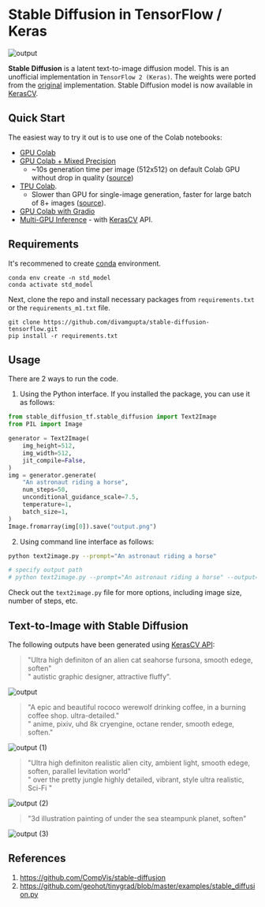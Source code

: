 # Stable Diffusion in TensorFlow / Keras


![output](https://user-images.githubusercontent.com/17668390/192362513-7161bc59-aee8-4129-a8de-e5aef305f344.png)


**Stable Diffusion** is a latent text-to-image diffusion model. This is an unofficial implementation in `TensorFlow 2 (Keras)`. The weights were ported from the [original](https://github.com/CompVis/stable-diffusion) implementation. Stable Diffusion model is now available in [KerasCV](https://github.com/keras-team/keras-cv).

## Quick Start

The easiest way to try it out is to use one of the Colab notebooks:


- [GPU Colab](https://colab.research.google.com/drive/1zVTa4mLeM_w44WaFwl7utTaa6JcaH1zK)
- [GPU Colab + Mixed Precision](https://colab.research.google.com/drive/15mQgITh3e9HQMNys0zR8JN4R2vp06d-N)
  - ~10s generation time per image (512x512) on default Colab GPU without drop in quality
    ([source](https://twitter.com/fchollet/status/1571954014845308928))
- [TPU Colab](https://colab.research.google.com/drive/17zQOm_2Iu6pcP8otT-v6rx0D-pKgfaLm).
  - Slower than GPU for single-image generation, faster for large batch of 8+ images
    ([source](https://twitter.com/fchollet/status/1572004717362028546)).
- [GPU Colab with Gradio](https://colab.research.google.com/drive/1ANTUur1MF9DKNd5-BTWhbWa7xUBfCWyI)
- [Multi-GPU Inference](https://colab.research.google.com/drive/1CdWmT9CNF_L2XjCERv8gX8cq-PgzT2qZ?usp=sharing) - with [KerasCV](https://github.com/keras-team/keras-cv) API.



## Requirements

It's recommened to create [conda](https://docs.conda.io/en/latest/) environment.

```
conda env create -n std_model
conda activate std_model
```

Next, clone the repo and install necessary packages from `requirements.txt` or the `requirements_m1.txt` file.

```
git clone https://github.com/divamgupta/stable-diffusion-tensorflow.git
pip install -r requirements.txt
```

## Usage

There are 2 ways to run the code.

1. Using the Python interface. If you installed the package, you can use it as follows:

```python
from stable_diffusion_tf.stable_diffusion import Text2Image
from PIL import Image

generator = Text2Image(
    img_height=512,
    img_width=512,
    jit_compile=False,
)
img = generator.generate(
    "An astronaut riding a horse",
    num_steps=50,
    unconditional_guidance_scale=7.5,
    temperature=1,
    batch_size=1,
)
Image.fromarray(img[0]).save("output.png")
```

2. Using command line interface as follows:

```bash
python text2image.py --prompt="An astronaut riding a horse"

# specify output path
# python text2image.py --prompt="An astronaut riding a horse" --output="my_image.png"
```

Check out the `text2image.py` file for more options, including image size, number of steps, etc.

## Text-to-Image with Stable Diffusion

The following outputs have been generated using [KerasCV API](https://github.com/keras-team/keras-cv):

> "Ultra high definiton of an alien cat seahorse fursona, smooth edege, soften" \
  " autistic graphic designer, attractive fluffy".

![output](https://user-images.githubusercontent.com/17668390/192363741-c268b2d3-72b1-4ca9-b5e2-46f96a9365ae.png)


> "A epic and beautiful rococo werewolf drinking coffee, in a burning coffee shop. ultra-detailed."\
  " anime, pixiv, uhd 8k cryengine, octane render, smooth edege, soften."


![output (1)](https://user-images.githubusercontent.com/17668390/192364449-ed2cf988-bdb1-42d6-a544-96f7639e2928.png)

> "Ultra high definiton realistic alien city, ambient light, smooth edege, soften, parallel levitation world" \
  " over the pretty jungle highly detailed, vibrant, style ultra realistic, Sci-Fi "

![output (2)](https://user-images.githubusercontent.com/17668390/192364789-079eb6e8-f9a6-411f-b631-431d702f41e0.png)

> "3d illustration painting of under the sea steampunk planet, soften"

![output (3)](https://user-images.githubusercontent.com/17668390/192365102-eb53f6ca-2f58-4077-8225-0ca2e22e1b65.png)


## References

1) https://github.com/CompVis/stable-diffusion
2) https://github.com/geohot/tinygrad/blob/master/examples/stable_diffusion.py
